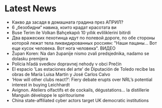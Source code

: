 # Latest News
-  Какво да засадя в домашната градина през АПРИЛ?
-  6 „безобидни“ навика, които крадат красотата ви
-  Buse Terim ile Volkan Bahçekapılı 10 yıllık evliliklerini bitirdi
-  Два вражеских пехотинца идут по полевой дороге, по обе стороны которой лежат тела ликвидированных россиян: "Наши пацаны... Вот еще кусок человека. Вот нога человека". ВИДЕО
-  Župan Koren: Na dan županije nismo zvali predsjednika, nadamo se dolasku premijera
-  Polícia hľadá svedkov dopravnej nehody v obci Prečín
-  El espacio 'Las estaciones del arte' de Diputación de Toledo recibe las obras de María Luisa Martín y José Carlos Calvo
-  ‘How will other clubs react?’: Fiery debate erupts over NRL’s potential interest in buying Leichhardt
-  Avignon. Ateliers olfactifs et de cockails, dégustations... la distillerie Manguin développe le spiritourisme
-  China state-affiliated cyber actors target UK democratic institutions
